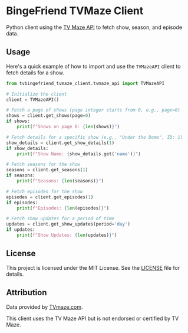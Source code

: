# BingeFriend TVMaze Client

Python client using the [TV Maze API](https://www.tvmaze.com/api) to fetch show, season, and episode data.

## Usage

Here's a quick example of how to import and use the `TVMazeAPI` client to fetch details for a show.

```python
from tvbingefriend_tvmaze_client.tvmaze_api import TVMazeAPI

# Initialize the client
client = TVMazeAPI()

# Fetch a page of shows (page integer starts from 0, e.g., page=0)
shows = client.get_shows(page=0)
if shows:
    print(f"Shows on page 0: {len(shows)}")

# Fetch details for a specific show (e.g., "Under the Dome", ID: 1)
show_details = client.get_show_details(1)
if show_details:
    print(f"Show Name: {show_details.get('name')}")

# Fetch seasons for the show
seasons = client.get_seasons(1)
if seasons:
    print(f"Seasons: {len(seasons)}")

# Fetch episodes for the show
episodes = client.get_episodes(1)
if episodes:
    print(f"Episodes: {len(episodes)}")

# Fetch show updates for a period of time
updates = client.get_show_updates(period='day')
if updates:
    print(f"Show Updates: {len(updates)}")
```

## License

This project is licensed under the MIT License. See the [LICENSE](LICENSE) file for details.

## Attribution

Data provided by [TVmaze.com](https://www.tvmaze.com/).

This client uses the TV Maze API but is not endorsed or certified by TV Maze.